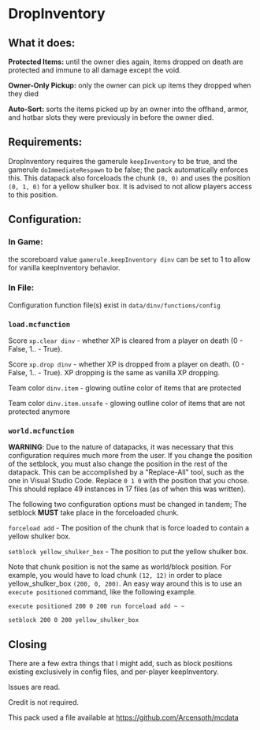 # DropInventory

## What it does: 
**Protected Items:** until the owner dies again, items dropped on death are protected and immune to all damage except the void. 

**Owner-Only Pickup:** only the owner can pick up items they dropped when they died

**Auto-Sort:** sorts the items picked up by an owner into the offhand, armor, and hotbar slots they were previously in before the owner died.

## Requirements: 
DropInventory requires the gamerule `keepInventory` to be true, and the gamerule `doImmediateRespawn` to be false; the pack automatically enforces this. This datapack also forceloads the chunk `(0, 0)` and uses the position `(0, 1, 0)` for a yellow shulker box. It is advised to not allow players access to this position.

## Configuration: 
### In Game: 
the scoreboard value `gamerule.keepInventory dinv` can be set to 1 to allow for vanilla keepInventory behavior.
### In File: 
Configuration function file(s) exist in `data/dinv/functions/config`
### `load.mcfunction`
Score `xp.clear dinv` - whether XP is cleared from a player on death (0 - False, 1.. - True).

Score `xp.drop dinv` - whether XP is dropped from a player on death. (0 - False, 1.. - True). XP dropping is the same as vanilla XP dropping. 

Team color `dinv.item` - glowing outline color of items that are protected

Team color `dinv.item.unsafe` - glowing outline color of items that are not protected anymore

### `world.mcfunction`
**WARNING**: Due to the nature of datapacks, it was necessary that this configuration requires much more from the user. If you change the position of the setblock, you must also change the position in the rest of the datapack. This can be accomplished by a "Replace-All" tool, such as the one in Visual Studio Code. Replace `0 1 0` with the position that you chose. This should replace 49 instances in 17 files (as of when this was written).

The following two configuration options must be changed in tandem; The setblock **MUST** take place in the forceloaded chunk.

`forceload add` - The position of the chunk that is force loaded to contain a yellow shulker box. 

`setblock yellow_shulker_box` - The position to put the yellow shulker box.

Note that chunk position is not the same as world/block position. For example, you would have to load chunk `(12, 12)` in order to place yellow_shulker_box `(200, 0, 200)`. An easy way around this is to use an `execute positioned` command, like the following example.

`execute positioned 200 0 200 run forceload add ~ ~`

`setblock 200 0 200 yellow_shulker_box`

## Closing
There are a few extra things that I might add, such as block positions existing exclusively in config files, and per-player keepInventory.

Issues are read.

Credit is not required.

This pack used a file available at https://github.com/Arcensoth/mcdata




